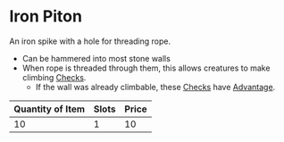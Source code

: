 # Iron Piton

An iron spike with a hole for threading rope.

- Can be hammered into most stone walls
- When rope is threaded through them, this allows creatures to make climbing [Checks](../../../Game%20Procedures/Core%20Procedures/Check.md).
	- If the wall was already climbable, these [Checks](../../../Game%20Procedures/Core%20Procedures/Check.md) have [Advantage](../../../Game%20Procedures/Die%20Rolling%20Mechanics/Advantage.md).

| Quantity of Item |  Slots | Price |
| ---------------- | ------ | ----- |
| 10               | 1      | 10    |

